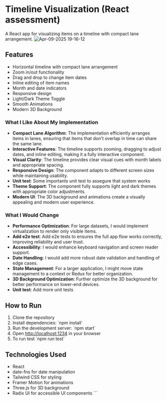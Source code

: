 # Timeline Visualization (React assessment)

A React app for visualizing items on a timeline with compact lane arrangement.
![Apr-09-2025 19-16-12](https://github.com/user-attachments/assets/665a43b2-7d85-4517-98a0-98490f348b07)



## Features

- Horizontal timeline with compact lane arrangement
- Zoom in/out functionality
- Drag and drop to change item dates
- Inline editing of item names
- Month and date indicators
- Responsive design
- Light/Dark Theme Toggle
- Smooth Animations
- Modern 3D Background

### What I Like About My Implementation

- **Compact Lane Algorithm**: The implementation efficiently arranges items in lanes, ensuring that items that don't overlap in time can share the same lane.
- **Interactive Features**: The timeline supports zooming, dragging to adjust dates, and inline editing, making it a fully interactive component.
- **Visual Clarity**: The timeline provides clear visual cues with month labels and appropriate spacing.
- **Responsive Design**: The component adapts to different screen sizes while maintaining usability.
- **Unit test**: Some importants unit test to assegure that system works
- **Theme Support**: The component fully supports light and dark themes with appropriate color adjustments.
- **Modern UI**: The 3D background and animations create a visually appealing and modern user experience.

### What I Would Change

- **Performance Optimization**: For large datasets, I would implement virtualization to render only visible items.
- **Add e2e test**: Add e2e tests to ensures the full app flow works correctly, improving reliability and user trust.
- **Accessibility**: I would enhance keyboard navigation and screen reader support.
- **Date Handling**: I would add more robust date validation and handling of edge cases.
- **State Management**: For a larger application, I might move state management to a context or Redux for better organization.
- **3D Background Optimization**: Further optimize the 3D background for better performance on lower-end devices.
- **Unit test**: Add more unit tests

## How to Run

1. Clone the repository
2. Install dependencies: \`npm install\`
3. Run the development server: \`npm start\`
4. Open [http://localhost:1234](http://localhost:1234) in your browser
5. To run test \`npm run test\`

## Technologies Used

- React
- date-fns for date manipulation
- Tailwind CSS for styling
- Framer Motion for animations
- Three.js for 3D background
- Radix UI for accessible UI components
\`\`\`
